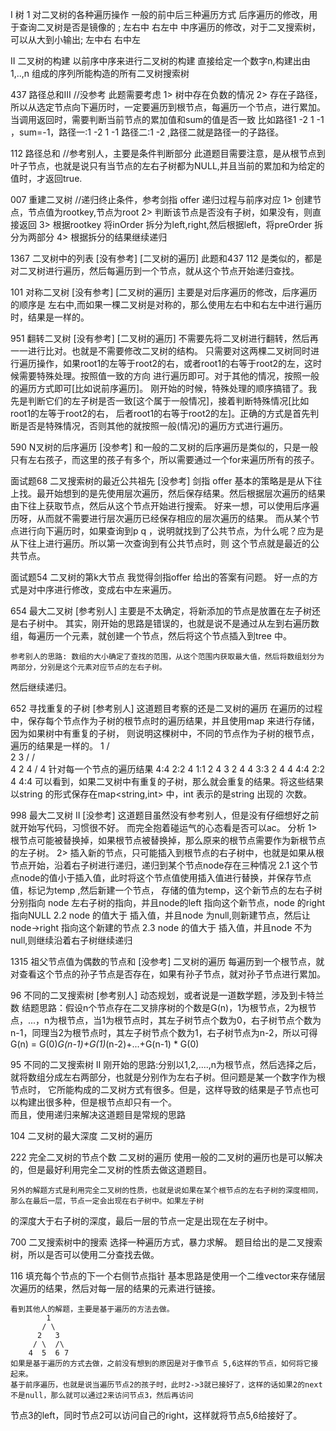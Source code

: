 I 树
1 对二叉树的各种遍历操作
	一般的前中后三种遍历方式
	后序遍历的修改，用于查询二叉树是否是镜像的 ; 左右中 右左中
	中序遍历的修改，对于二叉搜索树，可以从大到小输出; 左中右  右中左

II 二叉树的构建
	以前序中序来进行二叉树的构建
	直接给定一个数字n,构建出由1,..,n 组成的序列所能构造的所有二叉树搜索树



437 路径总和III  //没参考
此题需要考虑
	1> 树中存在负数的情况
	2> 存在子路径，所以从选定节点向下遍历时，一定要遍历到根节点，每遍历一个节点，进行累加。当调用返回时，需要判断当前节点的累加值和sum的值是否一致
	比如路径1 -2 1 -1 ，sum=-1，路径一:1 -2 1 -1  路径二:1 -2 ,路径二就是路径一的子路径。    


112 路径总和  //参考别人，主要是条件判断部分
	此道题目需要注意，是从根节点到叶子节点，也就是说只有当节点的左右子树都为NULL,并且当前的累加和为给定的值时，才返回true. 




007 重建二叉树 //递归终止条件，参考剑指 offer
	递归过程与前序对应
	1> 创建节点，节点值为rootkey,节点为root
	2> 判断该节点是否没有子树，如果没有，则直接返回
	3> 根据rootkey 将inOrder 拆分为left,right,然后根据left，将preOrder 拆分为两部分
	4> 根据拆分的结果继续递归


1367 二叉树中的列表 [没有参考]
	[二叉树的遍历]
	此题和437 112 是类似的，都是对二叉树进行遍历，然后每遍历到一个节点，就从这个节点开始递归查找。 


101 对称二叉树 [没有参考]
	[二叉树的遍历]
	主要是对后序遍历的修改，后序遍历的顺序是 左右中,而如果一棵二叉树是对称的，那么使用左右中和右左中进行遍历时，结果是一样的。 


951 翻转二叉树 [没有参考]
	[二叉树的遍历]
	不需要先将二叉树进行翻转，然后再一一进行比对。也就是不需要修改二叉树的结构。
	只需要对这两棵二叉树同时进行遍历操作，如果root1的左等于root2的右，或者root1的右等于root2的左，这时候需要特殊处理。按照值一致的方向
进行遍历即可。对于其他的情况，按照一般的遍历方式即可[比如说前序遍历]。
	刚开始的时候，特殊处理的顺序搞错了。我先是判断它们的左子树是否一致[这个属于一般情况]，接着判断特殊情况[比如root1的左等于root2的右，
后者root1的右等于root2的左]。正确的方式是首先判断是否是特殊情况，否则其他的就按照一般(情况)的遍历方式进行遍历。  



590 N叉树的后序遍历 [没参考]
	和一般的二叉树的后序遍历是类似的，只是一般只有左右孩子，而这里的孩子有多个，所以需要通过一个for来遍历所有的孩子。

面试题68  二叉搜索树的最近公共祖先   [没参考]  剑指 offer
	基本的策略是是从下往上找。最开始想到的是先使用层次遍历，然后保存结果。然后根据层次遍历的结果由下往上获取节点，然后从这个节点开始进行搜索。
好来一想，可以使用后序遍历呀，从而就不需要进行层次遍历已经保存相应的层次遍历的结果。 
	而从某个节点进行向下遍历时，如果查询到p q ，说明就找到了公共节点，为什么呢？应为是从下往上进行遍历。所以第一次查询到有公共节点时，则
这个节点就是最近的公共节点。 


面试题54 二叉树的第k大节点
	我觉得剑指offer 给出的答案有问题。
	好一点的方式是对中序进行修改，变成右中左来遍历。


654 最大二叉树 [参考别人]
	主要是不太确定，将新添加的节点是放置在左子树还是右子树中。
	其实，刚开始的思路是错误的，也就是说不是通过从左到右遍历数组，每遍历一个元素，就创建一个节点，然后将这个节点插入到tree 中。

	参考别人的思路: 数组的大小确定了查找的范围，从这个范围内获取最大值，然后将数组划分为两部分，分别是这个元素对应节点的左右子树。
然后继续递归。  

652 寻找重复的子树 [参考别人]
	这道题目考察的还是二叉树的遍历
	在遍历的过程中，保存每个节点作为子树的根节点时的遍历结果，并且使用map 来进行存储，因为如果树中有重复的子树，
则说明这棵树中，不同的节点作为子树的根节点，遍历的结果是一样的。
			1
		   / \
		  2   3
		 /    /\
		4    2  4
			/
		   4
	针对每一个节点的遍历结果
	4:4
	2:2 4 
	1:1 2 4 3 2 4 4
	3:3 2 4 4
	4:4
	2:2 4
	4:4
	可以看到，如果二叉树中有重复的子树，那么就会重复的结果。将这些结果以string 的形式保存在map<string,int> 中，int 表示的是string 出现的
次数。


998 最大二叉树 II [没参考]
	这道题目虽然没有参考别人，但是没有仔细想好之前就开始写代码，习惯很不好。 而完全抱着碰运气的心态看是否可以ac。 
	分析
	1> 根节点可能被替换掉，如果根节点被替换掉，那么原来的根节点需要作为新根节点的左子树。 
	2> 插入新的节点，只可能插入到根节点的右子树中，也就是如果从根节点开始，沿着右子树进行递归，递归到某个节点node存在三种情况
		2.1 这个节点node的值小于插入值，此时将这个节点值使用插入值进行替换，并保存节点值，标记为temp ,然后新建一个节点，
		存储的值为temp，这个新节点的左右子树分别指向 node 左右子树的指向，并且node的left 指向这个新节点，node 的right 指向NULL 
		2.2 node 的值大于 插入值，并且node 为null,则新建节点，然后让node->right 指向这个新建的节点
		2.3 node 的值大于 插入值，并且node 不为null,则继续沿着右子树继续递归


1315 祖父节点值为偶数的节点和 [没参考]
	二叉树的遍历
	每遍历到一个根节点，就对查看这个节点的孙子节点是否存在，如果有孙子节点，就对孙子节点进行累加。 


96 不同的二叉搜索树 [参考别人]
	动态规划，或者说是一道数学题，涉及到卡特兰数
	结题思路：假设n个节点存在二叉排序树的个数是G(n)，1为根节点，2为根节点，...，n为根节点，当1为根节点时，其左子树节点个数为0，右子树节点个数为n-1，同理当2为根节点时，其左子树节点个数为1，右子树节点为n-2，所以可得G(n) = G(0)*G(n-1)+G(1)*(n-2)+...+G(n-1) * G(0) 

95 不同的二叉搜索树 II 
	刚开始的思路:分别以1,2,....,n为根节点，然后选择之后，就将数组分成左右两部分，也就是分别作为左右子树。但问题是某一个数字作为根节点时，
它所能构成的二叉树方式有很多。但是，这样导致的结果是子节点也可以构建出很多种，但是根节点却只有一个。    
	而且，使用递归来解决这道题目是常规的思路 	

104 二叉树的最大深度
	二叉树的遍历 

222 完全二叉树的节点个数
	二叉树的遍历
	使用一般的二叉树的遍历也是可以解决的，但是最好利用完全二叉树的性质去做这道题目。

	另外的解题方式是利用完全二叉树的性质，也就是说如果在某个根节点的左右子树的深度相同，那么在最后一层，节点一定会出现在右子树中。如果左子树
的深度大于右子树的深度，最后一层的节点一定是出现在左子树中。

700 二叉搜索树中的搜索
	选择一种遍历方式，暴力求解。 
	题目给出的是二叉搜索树，所以是否可以使用二分查找去做。 

116 填充每个节点的下一个右侧节点指针
	基本思路是使用一个二维vector来存储层次遍历的结果，然后对每一层的结果的元素进行链接。 

	看到其他人的解题，主要是基于遍历的方法去做。
			1
		   / \
		  2   3
		 / \  /\
		4  5  6 7
	如果是基于遍历的方式去做，之前没有想到的原因是对于像节点 5,6这样的节点，如何将它接起来。 
	基于前序遍历，也就是说当遍历节点2的孩子时，此时2->3就已接好了，这样的话如果2的next不是null，那么就可以通过2来访问节点3，然后再访问
节点3的left，同时节点2可以访问自己的right，这样就将节点5,6给接好了。






















































